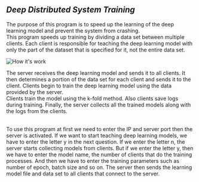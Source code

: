 <h2><i>Deep Distributed System Training</i></h2>

The purpose of this program is to speed up the learning of the deep learning model and prevent the system from crashing.<br>
This program speeds up training by dividing a data set between multiple clients.
Each client is responsible for teaching the deep learning model with only the part of the dataset that is specified for it, not the entire data set.<br>

<img src="https://github.com/AntonioMinkowski/Deep-Distributed-Training-Systems/blob/main/how_it_works.png" alt="How it's work" title="deep distributed system training"></img>

The server receives the deep learning model and sends it to all clients.
It then determines a portion of the data set for each client and sends it to the client.
Clients begin to train the deep learning model using the data provided by the server.<br>
Clients train the model using the k-fold method.
Also clients save logs during training.
Finally, the server collects all the trained models along with the logs from the clients.<br><br>

To use this program at first we need to enter the IP and server port then the server is activated.
If we want to start teaching deep learning models, we have to enter the letter y in the next question. If we enter the letter n, the server starts collecting models from clients.
But if we enter the letter y, then we have to enter the model name, the number of clients that do the training processes.
And then we have to enter the training parameters such as number of epoch, batch size and so on.
The server then sends the learning model file and data set to all clients that connect to the server.